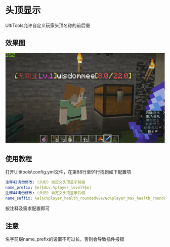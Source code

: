 # 头顶显示

UltiTools允许自定义玩家头顶名称的前后缀

## 效果图

![](/assets/头顶显示.png)

## 使用教程

打开Ultitools\config.yml文件，在第88行至91行找到如下配置项

```yaml
注释42请勿修改: (头衔) 自定义头顶显示前缀
name_prefix: §e[§dLv.%player_level%§e]
注释44请勿修改: (头衔) 自定义头顶显示后缀
name_suffix: §e[§c%player_health_rounded%§e/§c%player_max_health_rounded%§e]
```

按注释及需求配置即可

## 注意

名字前缀name\_prefix的设置不可过长，否则会导致插件报错

